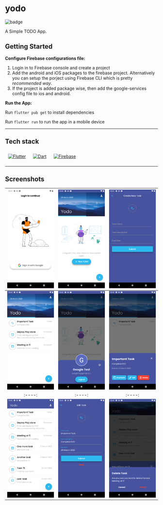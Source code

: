 # yodo

![badge](https://img.shields.io/badge/dark-theme-blue)

A Simple TODO App.

## Getting Started

__Configure Firebase configurations file:__

1. Login in to Firebase console and create a project
2. Add the android and iOS packages to the firebase project. Alternatively you can setup the porject using Firebase CLI which is pretty _recommended way_.
3. If the project is added package wise, then add the google-services config file to ios and android.

__Run the App:__

Run `flutter pub get` to install dependencies

Run `flutter run` to run the app in a mobile device

***

## Tech stack

<a href="https://flutter.dev/" target="_blank"><img style="margin: 10px" src="https://profilinator.rishav.dev/skills-assets/flutterio-icon.svg" alt="Flutter" height="25" /></a>
<a href="https://dart.dev/" target="_blank"><img style="margin: 10px" src="https://profilinator.rishav.dev/skills-assets/dartlang-icon.svg" alt="Dart" height="25" /></a> 
<a href="https://firebase.google.com/" target="_blank"><img style="margin: 10px" src="https://profilinator.rishav.dev/skills-assets/firebase.png" alt="Firebase" height="25" /></a> 
***

## Screenshots

![login](screenshots/sign-in.png) | ![home](screenshots/home.png) | ![create-task](screenshots/create-todo.png)
:----:|:----:|:----:
![todos](screenshots/todos.png) | ![profile](screenshots/profile.png) | ![todo-details](screenshots/todo-details.png)
:----:|:----:|:----:
![todos-appbar-mini](screenshots/todos-app-bar%20minimised.png) | ![edit-todo](screenshots/edit_todo.png) | ![confirm-delete](screenshots/confirm-delete.png)

